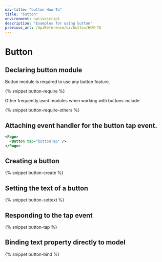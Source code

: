 ```yaml
---
nav-title: "button How-To"
title: "button"
environment: nativescript
description: "Examples for using button"
previous_url: /ApiReference/ui/button/HOW-TO
---
```


# Button

## Declaring button module

Button module is required to use any button feature.

{% snippet button-require %}

Other frequently used modules when working with buttons include:

{% snippet button-require-others %}

## Attaching event handler for the button tap event.

``` XML
<Page>
  <Button tap="buttonTap" />
</Page>
```

## Creating a button

{% snippet button-create %}

## Setting the text of a button

{% snippet button-settext %}

## Responding to the tap event

{% snippet button-tap %}

## Binding text property directly to model

{% snippet button-bind %}
